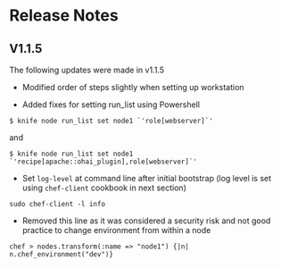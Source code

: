 # Release Notes

## V1.1.5

The following updates were made in v1.1.5
 - Modified order of steps slightly when setting up workstation

 - Added fixes for setting run_list using Powershell

 ```
 $ knife node run_list set node1 `'role[webserver]`'
 ```
 and
 ```
 $ knife node run_list set node1 `'recipe[apache::ohai_plugin],role[webserver]`'
 ```

 - Set `log-level` at command line after initial bootstrap (log level is set using `chef-client` cookbook in next section)
 ```
 sudo chef-client -l info
 ```

 - Removed this line as it was considered a security risk and not good practice to change environment from within a node

 ```
 chef > nodes.transform(:name => "node1") {|n| n.chef_environment("dev")}
 ```
